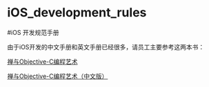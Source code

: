 # iOS_development_rules

#iOS 开发规范手册

由于iOS开发的中文手册和英文手册已经很多，请员工主要参考这两本书：


[禅与Objective-C编程艺术](https://github.com/objc-zen/objc-zen-book)

[禅与Objective-C编程艺术（中文版）](https://github.com/oa414/objc-zen-book-cn)
